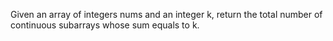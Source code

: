 Given an array of integers nums and an integer k, return the total number of continuous subarrays whose sum equals to k.